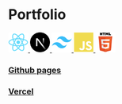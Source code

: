# Portfolio
<a href="https://react.dev/">
  <img src="https://raw.githubusercontent.com/devicons/devicon/master/icons/react/react-original.svg" width="40px" />
</a>
<a href="https://nextjs.org/">
  <img src="https://raw.githubusercontent.com/devicons/devicon/master/icons/nextjs/nextjs-original.svg" width="40px" />
</a>
<a href="https://tailwindcss.com/">
  <img src="https://raw.githubusercontent.com/devicons/devicon/master/icons/tailwindcss/tailwindcss-plain.svg" width="40px" />
</a>
<a href="https://raw.githubusercontent.com/devicons/devicon/master/icons/javascript/javascript-plain.svg">
  <img src="https://raw.githubusercontent.com/devicons/devicon/master/icons/javascript/javascript-plain.svg" width="40px" />
</a>
<a href="https://en.wikipedia.org/wiki/HTML5">
  <img src="https://raw.githubusercontent.com/devicons/devicon/master/icons/html5/html5-original-wordmark.svg" width="40px" />
</a>

### [Github pages](https://hukasx0.github.io/portfolio/)

### [Vercel](https://hukasx0-portfolio.vercel.app/)
